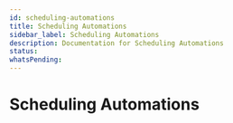 ```yaml
---
id: scheduling-automations
title: Scheduling Automations
sidebar_label: Scheduling Automations
description: Documentation for Scheduling Automations
status: 
whatsPending: 
---
```


# Scheduling Automations

